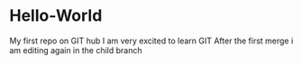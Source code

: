 # Hello-World
My first repo on GIT hub
I am very excited to learn GIT
After the first merge i am editing again in the child branch 
